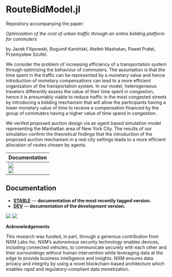 # RouteBidModel.jl
Repository accompanying the paper:

*Optimization of the cost of urban traffic through an online bidding platform for commuters*

by Jacek Filipowski, Bogumił Kamiński, Atefeh Mashatan, Paweł Prałat, Przemysław Szufel.


We consider the problem of increasing efficiency of a transportation system through optimizing the behaviour of commuters. The assumption is that the time spent in the traffic can be represented by a monetary value and hence introduction of monetary compensations can lead to a more efficient organization of the transportation system. In our model, heterogeneous travelers differently assess the value of their time spent in congestion, hence it is presumably viable to reduce traffic in the most congested streets by introducing a bidding mechanism that will allow the participants having a lower monetary value of time to receive a compensation financed by the group of commuters having a higher value of time spend in congestion. 

We verifed proposed auction design via an agent based simulation model representing the Manhattan area of New York City. The results of our simulation confirm the theoretical findings that the introduction of the proposed auction mechanism in a real city settings leads to a more efficient allocation of routes chosen by agents.

| **Documentation** | 
|---------------|
|[![][docs-stable-img]][docs-stable-url] <br/> [![][docs-latest-img]][docs-dev-url] |

## Documentation


- [**STABLE**][docs-stable-url] &mdash; **documentation of the most recently tagged version.**
- [**DEV**][docs-dev-url] &mdash; **documentation of the development version.**

[docs-latest-img]: https://img.shields.io/badge/docs-latest-blue.svg
[docs-stable-img]: https://img.shields.io/badge/docs-stable-blue.svg
[docs-dev-url]: https://travis-ci.org/jacfilip/RouteBidModel/dev
[docs-stable-url]: https://travis-ci.org/jacfilip/RouteBidModel/stable

[travis-img]: https://travis-ci.org/jacfilip/RouteBidModel.svg?branch=master
[travis-url]: https://travis-ci.org/jacfilip/RouteBidModel

[![](https://img.shields.io/badge/docs-stable-blue.svg)](https://jacfilip.github.io/RouteBidModel.jl/stable)
[![](https://img.shields.io/badge/docs-dev-blue.svg)](https://jacfilip.github.io/RouteBidModel.jl/dev)

**Acknowledgements**

This research was funded, in part, through a generous contribution from NXM Labs Inc. NXM’s autonomous security technology enables devices, including connected vehicles, to communicate securely with each other and their surroundings without human intervention while leveraging data at the edge to provide business intelligence and insights. NXM ensures data privacy and integrity by using a novel blockchain-based architecture which enables rapid and regulatory-compliant data monetization.
